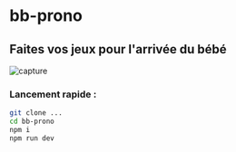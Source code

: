 # bb-prono
## Faites vos jeux pour l'arrivée du bébé

![capture](https://user-images.githubusercontent.com/14042935/130292779-7f17ce85-b651-4386-a7bc-8e589030dfbd.jpg)

### Lancement rapide : 

```bash
git clone ...
cd bb-prono
npm i
npm run dev
```

